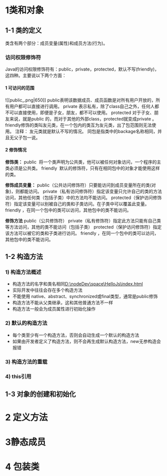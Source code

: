 # 1类和对象


## 1-1 类的定义
类含有两个部分：成员变量(属性)和成员方法(行为)。

### 访问权限修饰符
Java的访问权限修饰符有：public，private，protected，默认不写(friendly)，这四种。主要说以下两个方面：
#### 1 可访问的范围
![[public_.png|650]]
public表明该数据成员、成员函数是对所有用户开放的，所有用户都可以直接进行调用。
private 表示私有，除了class自己之外，任何人都不可以直接使用，即便是子女，朋友，都不可以使用。
protected 对于子女、朋友来说，就是public 的，而对于其他的外部class，protected就变成private 。
friendly修饰的类叫友元类，在一个包内的类互为友元类，出了包范围则无法使用。
注释：
友元类就是默认不写的情况。
同包是指类中的backage名称相同，并且无父子包一说。
#### 2 修饰情况
**修饰类：**
public  将一个类声明为公共类，他可以被任何对象访问，一个程序的主类必须是公共类。
friendly  默认的修饰符，只有在相同包中的对象才能使用这样的类。

**修饰成员变量：**
public（公共访问修饰符）只要能访问到成员变量所在的类(对象)，则都能访问。
private（私有访问修饰符）指定该变量只允许自己的类的方法访问，其他任何类（包括子类）中的方法均不能访问。
protected（保护访问修饰符）指定该变量可以别被自己的类和子类访问。在子类中可以覆盖此变量。
friendly ，在同一个包中的类可以访问，其他包中的类不能访问。

**修饰方法**
public（公共修饰符）
private（私有修饰符）指定此方法只能有自己类等方法访问，其他的类不能访问（包括子类）
protected（保护访问修饰符）指定该方法可以被它的类和子类进行访问。
friendly ，在同一个包中的类可以访问，其他包中的类不能访问。

## 1-2 构造方法

### 1) 构造方法概述
- 构造方法的名字和类名相同[D:\nodeDev\space\HelloJs\index.html](file:///D:/nodeDev/space/HelloJs/index.html)
- 实际开发中往往会存在多个构造方法
- 不能使用 native、abstract、synchronized或final类型，通常是public修饰
- 构造方法不能从父类继承，这和其他普通方法不一样
- 构造方法一般会为成员属性进行初始化操作

### 2) 默认的构造方法
- 每个类至少有一个构造方法，否则会自动生成一个默认的构造方法
- 如果由开发者定义了构造方法，则不会再生成默认构造方法，new无参构造会报错

### 3) 构造方法的重载




### 4) this引用


## 1-3 对象的创建和初始化



# 2 定义方法
# 3静态成员
# 4 包装类
